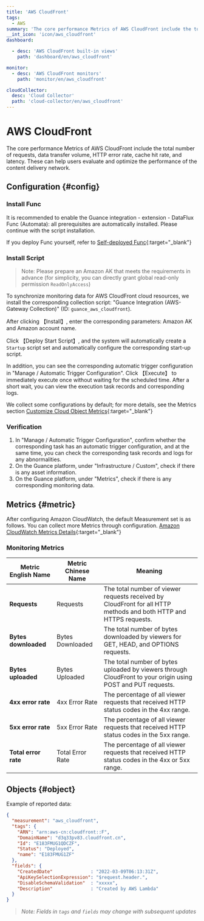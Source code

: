 ```yaml
---
title: 'AWS CloudFront'
tags: 
  - AWS
summary: 'The core performance Metrics of AWS CloudFront include the total number of requests, data transfer volume, HTTP error rate, cache hit rate, and latency. These can help users evaluate and optimize the performance of the content delivery network.'
__int_icon: 'icon/aws_cloudfront'
dashboard:

  - desc: 'AWS CloudFront built-in views'
    path: 'dashboard/en/aws_cloudfront'

monitor:
  - desc: 'AWS CloudFront monitors'
    path: 'monitor/en/aws_cloudfront'

cloudCollector:
  desc: 'Cloud Collector'
  path: 'cloud-collector/en/aws_cloudfront'
---
```


<!-- markdownlint-disable MD025 -->
# AWS CloudFront
<!-- markdownlint-enable -->

The core performance Metrics of AWS CloudFront include the total number of requests, data transfer volume, HTTP error rate, cache hit rate, and latency. These can help users evaluate and optimize the performance of the content delivery network.

## Configuration {#config}

### Install Func

It is recommended to enable the Guance integration - extension - DataFlux Func (Automata): all prerequisites are automatically installed. Please continue with the script installation.

If you deploy Func yourself, refer to [Self-deployed Func](https://func.guance.com/doc/script-market-guance-integration/){:target="_blank"}



### Install Script

> Note: Please prepare an Amazon AK that meets the requirements in advance (for simplicity, you can directly grant global read-only permission `ReadOnlyAccess`)

To synchronize monitoring data for AWS CloudFront cloud resources, we install the corresponding collection script: "Guance Integration (AWS-Gateway Collection)" (ID: `guance_aws_cloudfront`).

After clicking 【Install】, enter the corresponding parameters: Amazon AK and Amazon account name.

Click 【Deploy Start Script】, and the system will automatically create a `Startup` script set and automatically configure the corresponding start-up script.

In addition, you can see the corresponding automatic trigger configuration in "Manage / Automatic Trigger Configuration". Click 【Execute】 to immediately execute once without waiting for the scheduled time. After a short wait, you can view the execution task records and corresponding logs.

We collect some configurations by default; for more details, see the Metrics section [Customize Cloud Object Metrics](https://func.guance.com/doc/script-market-guance-aws-cloudfront/){:target="_blank"}


### Verification

1. In "Manage / Automatic Trigger Configuration", confirm whether the corresponding task has an automatic trigger configuration, and at the same time, you can check the corresponding task records and logs for any abnormalities.
2. On the Guance platform, under "Infrastructure / Custom", check if there is any asset information.
3. On the Guance platform, under "Metrics", check if there is any corresponding monitoring data.

## Metrics {#metric}
After configuring Amazon CloudWatch, the default Measurement set is as follows. You can collect more Metrics through configuration. [Amazon CloudWatch Metrics Details](https://docs.aws.amazon.com/AmazonCloudFront/latest/DeveloperGuide/viewing-cloudfront-metrics.html#monitoring-console.distributions-additional){:target="_blank"}

### Monitoring Metrics

| Metric English Name      | Metric Chinese Name             | Meaning                        |
| --------------- | ---------------------- | --------------------------- |
| **Requests** | Requests            | The total number of viewer requests received by CloudFront for all HTTP methods and both HTTP and HTTPS requests. |
| **Bytes downloaded** | Bytes Downloaded | The total number of bytes downloaded by viewers for GET, HEAD, and OPTIONS requests. |
| **Bytes uploaded** | Bytes Uploaded | The total number of bytes uploaded by viewers through CloudFront to your origin using POST and PUT requests. |
| **4xx error rate** | 4xx Error Rate | The percentage of all viewer requests that received HTTP status codes in the 4xx range. |
| **5xx error rate** | 5xx Error Rate | The percentage of all viewer requests that received HTTP status codes in the 5xx range. |
| **Total error rate** | Total Error Rate | The percentage of all viewer requests that received HTTP status codes in the 4xx or 5xx range. |

## Objects {#object}

Example of reported data:

```json
{
  "measurement": "aws_cloudfront",
  "tags": {
    "ARN": "arn:aws-cn:cloudfront::F",
    "DomainName": "d3q33pv83.cloudfront.cn",
    "Id": "E183FMUG1QDCZF",
    "Status": "Deployed",
    "name": "E183FMUG1ZF"
  },
  "fields": {
    "CreatedDate"              : "2022-03-09T06:13:31Z",
    "ApiKeySelectionExpression": "$request.header.",
    "DisableSchemaValidation"  : "xxxxx",
    "Description"              : "Created by AWS Lambda"
  }
}


```

> *Note: Fields in `tags` and `fields` may change with subsequent updates*